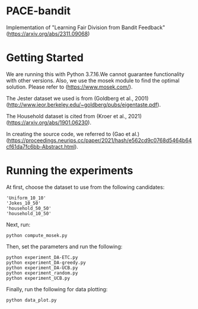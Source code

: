 # PACE-bandit
Implementation of "Learning Fair Division from Bandit Feedback" (https://arxiv.org/abs/2311.09068)



# Getting Started
We are running this with Python 3.7.16.We cannot guarantee functionality with other versions.
Also, we use the mosek module to find the optimal solution.
Please refer to (https://www.mosek.com/).

The Jester dataset we used is from (Goldberg et al., 2001) (http://www.ieor.berkeley.edu/~goldberg/pubs/eigentaste.pdf).

The Household dataset is cited from (Kroer et al., 2021) (https://arxiv.org/abs/1901.06230).

In creating the source code, we referred to (Gao et al.)(https://proceedings.neurips.cc/paper/2021/hash/e562cd9c0768d5464b64cf61da7fc6bb-Abstract.html).

# Running the experiments
At first, choose the dataset to use from the following candidates:

```
'Uniform_10_10'
'Jokes_10_50'
'household_50_50'
'household_10_50'
```

Next, run:
```
python compute_mosek.py  
```


Then, set the parameters and run the following:
```
python experiment_DA-ETC.py
python experiment_DA-greedy.py
python experiment_DA-UCB.py
python experiment_random.py
python experiment_UCB.py
```

Finally, run the following for data plotting:
```
python data_plot.py
```
